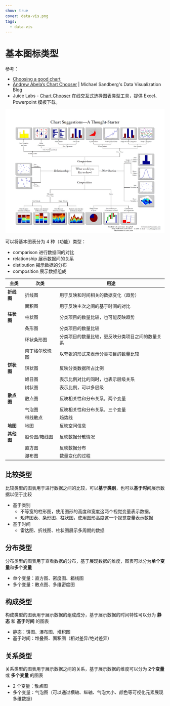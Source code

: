 ```yaml
---
show: true
cover: data-vis.png
tags:
  - data-vis
---
```


# 基本图标类型
参考：

* [Choosing a good chart](https://extremepresentation.typepad.com/blog/2006/09/choosing_a_good.html)
* [Andrew Abela’s Chart Chooser](https://datavizblog.com/2013/04/29/andrew-abelas-chart-chooser/) | Michael Sandberg's Data Visualization Blog
* Juice Labs - [Chart Chooser](http://labs.juiceanalytics.com/chartchooser/index.html) 在线交互式选择图表类型工具，提供 Excel、Powerpoint 模板下载。

![选择合适的图表](./images/20200616073212221_24321.png)

可以将基本图表分为 4 种（功能）类型：

* comparison 进行数据间的对比
* relationship 展示数据间的关系
* distibution 揭示数据的分布
* composition 展示数据组成

|     主类     |       次类        |                            用途                             |
| ------------- | ------------------ | ------------------------------------------------------------ |
| **折线图** | 折线图           | 用于反映和时间相关的数据变化（趋势）                |
|               | 面积图           | 用于反映主次之间的基于时间的对比                     |
| **柱状图** | 柱状图           | 分类项目的数量比较，也可能反映趋势                   |
|               | 条形图           | 分类项目的数量比较                                       |
|               | 环状条形图       | 分类项目的数量比较，更反映分类项目之间的数量关系 |
|               | 南丁格尔玫瑰图 | 以夸张的形式来表示分类项目的数量比较                |
| **饼状图** | 饼状图           | 反映分类数据所占比例                                    |
|               | 旭日图           | 表示比例对比的同时，也表示层级关系                   |
|               | 树状图           | 表示比例，可以多层级                                    |
| **散点图** | 散点图           | 反映相关性和分布关系，两个变量                        |
|               | 气泡图           | 反映相关性和分布关系，三个变量                        |
|               | 带线散点          | 趋势线                                                      |
| **地图**    | 地图              | 反映空间信息                                              |
| **其他图** | 股价图/箱线图   | 反映数据分散情况                                         |
|               | 直方图           | 反映数据分布                                              |
|               | 瀑布图           | 数量变化的过程                                            |

## 比较类型
比较类型的图表用于进行数据之间的比较，可以**基于类别**，也可以**基于时间**展示数据以便于比较

* 基于类别
    * 不等宽的柱形图，使用图形的高度和宽度这两个视觉变量表示数据。
    * 矩阵图表、条形图、柱状图，使用图形高度这一个视觉变量表示数据
* 基于时间
    * 雷达图、折线图、柱状图展示多周期的数据

## 分布类型
分布类型的图表用于查看数据的分布，基于展现数据的维度，图表可以分为**单个变量**和**多个变量**

* 单个变量：直方图、密度图、箱线图
* 多个变量：散点图、多维密度图

## 构成类型
构成类型的图表用于展示数据的组成成分，基于展示数据的时间特性可以分为 **静态** 和 **基于时间** 的图表

* 静态：饼图、瀑布图、堆积图
* 基于时间：堆叠图、面积图（相对差异/绝对差异）

## 关系类型
关系类型的图表用于展示数据之间的关系，基于展示数据的维度可以分为 **2个变量** 或 **多个变量** 的图表

* 2 个变量：散点图
* 多个变量：气泡图（可以通过横轴、纵轴、气泡大小、颜色等可视化元素展现多维数据）